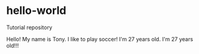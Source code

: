 # hello-world
Tutorial repository


Hello! My name is Tony. I like to play soccer!
I'm 27 years old. I'm 27 years old!!!